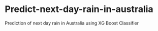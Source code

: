 # Predict-next-day-rain-in-australia
Prediction of next day rain in Australia using XG Boost Classifier
